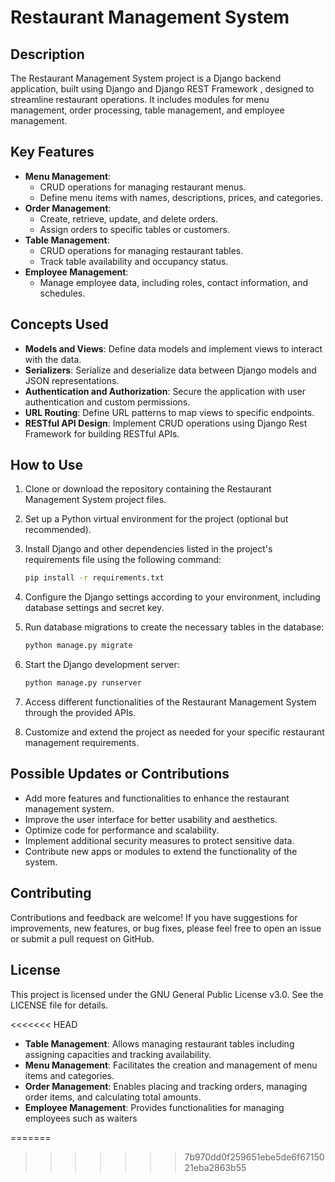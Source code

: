 # Restaurant Management System

## Description

The Restaurant Management System project is a Django backend application, built using Django and Django REST Framework , designed to streamline restaurant operations. It includes modules for menu management, order processing, table management, and employee management.

## Key Features

- **Menu Management**:
  - CRUD operations for managing restaurant menus.
  - Define menu items with names, descriptions, prices, and categories.
- **Order Management**:
  - Create, retrieve, update, and delete orders.
  - Assign orders to specific tables or customers.
- **Table Management**:
  - CRUD operations for managing restaurant tables.
  - Track table availability and occupancy status.
- **Employee Management**:
  - Manage employee data, including roles, contact information, and schedules.
    
## Concepts Used

- **Models and Views**: Define data models and implement views to interact with the data.
- **Serializers**: Serialize and deserialize data between Django models and JSON representations.
- **Authentication and Authorization**: Secure the application with user authentication and custom permissions.
- **URL Routing**: Define URL patterns to map views to specific endpoints.
- **RESTful API Design**: Implement CRUD operations using Django Rest Framework for building RESTful APIs.

## How to Use

1. Clone or download the repository containing the Restaurant Management System project files.
2. Set up a Python virtual environment for the project (optional but recommended).
3. Install Django and other dependencies listed in the project's requirements file using the following command:

   ```bash
   pip install -r requirements.txt
   ```

4. Configure the Django settings according to your environment, including database settings and secret key.
5. Run database migrations to create the necessary tables in the database:

   ```bash
   python manage.py migrate
   ```

6. Start the Django development server:

   ```bash
   python manage.py runserver
   ```

7. Access different functionalities of the Restaurant Management System through the provided APIs.
8. Customize and extend the project as needed for your specific restaurant management requirements.


## Possible Updates or Contributions

- Add more features and functionalities to enhance the restaurant management system.
- Improve the user interface for better usability and aesthetics.
- Optimize code for performance and scalability.
- Implement additional security measures to protect sensitive data.
- Contribute new apps or modules to extend the functionality of the system.

## Contributing

Contributions and feedback are welcome! If you have suggestions for improvements, new features, or bug fixes, please feel free to open an issue or submit a pull request on GitHub.

## License

This project is licensed under the GNU General Public License v3.0. See the LICENSE file for details.

<<<<<<< HEAD
- **Table Management**: Allows managing restaurant tables including assigning capacities and tracking availability.
- **Menu Management**: Facilitates the creation and management of menu items and categories.
- **Order Management**: Enables placing and tracking orders, managing order items, and calculating total amounts.
- **Employee Management**: Provides functionalities for managing employees such as waiters

=======
>>>>>>> 7b970dd0f259651ebe5de6f6715021eba2863b55

